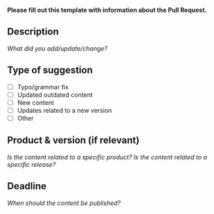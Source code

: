 **Please fill out this template with information about the Pull Request.**

## Description

_What did you add/update/change?_

## Type of suggestion

* [ ] Typo/grammar fix
* [ ] Updated outdated content
* [ ] New content
* [ ] Updates related to a new version
* [ ] Other

## Product & version (if relevant)

_Is the content related to a specific product?_
_Is the content related to a specific release?_

## Deadline

_When should the content be published?_
